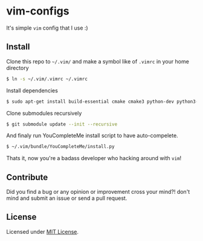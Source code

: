 # vim-configs
It's simple `vim` config that I use :)


## Install
Clone this repo to `~/.vim/` and make a symbol like of `.vimrc` in your home directory
```bash
$ ln -s ~/.vim/.vimrc ~/.vimrc
```
Install dependencies
```bash
$ sudo apt-get install build-essential cmake cmake3 python-dev python3-dev
```
Clone submodules recursively
```bash
$ git submodule update --init --recursive
```
And finaly run YouCompleteMe install script to have auto-compelete.
```bash
$ ~/.vim/bundle/YouCompleteMe/install.py
```
Thats it, now you're a badass developer who hacking around with `vim`!

## Contribute
Did you find a bug or any opinion or improvement cross your mind?! don't mind and submit an issue or send a pull request.

## License
Licensed under [MIT License](LICENSE).

